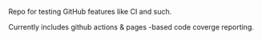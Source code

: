 Repo for testing GitHub features like CI and such.

Currently includes github actions & pages -based code coverge reporting.

